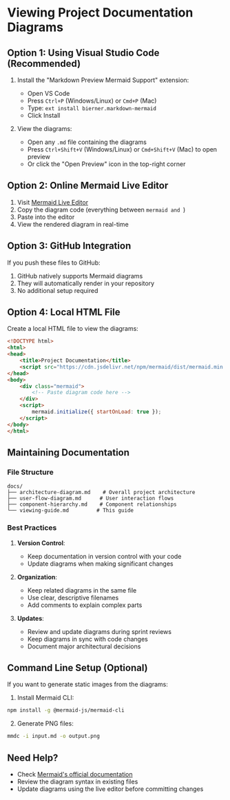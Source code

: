 # Viewing Project Documentation Diagrams

## Option 1: Using Visual Studio Code (Recommended)

1. Install the "Markdown Preview Mermaid Support" extension:
   - Open VS Code
   - Press `Ctrl+P` (Windows/Linux) or `Cmd+P` (Mac)
   - Type: `ext install bierner.markdown-mermaid`
   - Click Install

2. View the diagrams:
   - Open any `.md` file containing the diagrams
   - Press `Ctrl+Shift+V` (Windows/Linux) or `Cmd+Shift+V` (Mac) to open preview
   - Or click the "Open Preview" icon in the top-right corner

## Option 2: Online Mermaid Live Editor

1. Visit [Mermaid Live Editor](https://mermaid.live)
2. Copy the diagram code (everything between ```mermaid and ```)
3. Paste into the editor
4. View the rendered diagram in real-time

## Option 3: GitHub Integration

If you push these files to GitHub:
1. GitHub natively supports Mermaid diagrams
2. They will automatically render in your repository
3. No additional setup required

## Option 4: Local HTML File

Create a local HTML file to view the diagrams:

```html
<!DOCTYPE html>
<html>
<head>
    <title>Project Documentation</title>
    <script src="https://cdn.jsdelivr.net/npm/mermaid/dist/mermaid.min.js"></script>
</head>
<body>
    <div class="mermaid">
        <!-- Paste diagram code here -->
    </div>
    <script>
        mermaid.initialize({ startOnLoad: true });
    </script>
</body>
</html>
```

## Maintaining Documentation

### File Structure
```
docs/
├── architecture-diagram.md    # Overall project architecture
├── user-flow-diagram.md      # User interaction flows
├── component-hierarchy.md    # Component relationships
└── viewing-guide.md         # This guide
```

### Best Practices

1. **Version Control**:
   - Keep documentation in version control with your code
   - Update diagrams when making significant changes

2. **Organization**:
   - Keep related diagrams in the same file
   - Use clear, descriptive filenames
   - Add comments to explain complex parts

3. **Updates**:
   - Review and update diagrams during sprint reviews
   - Keep diagrams in sync with code changes
   - Document major architectural decisions

## Command Line Setup (Optional)

If you want to generate static images from the diagrams:

1. Install Mermaid CLI:
```bash
npm install -g @mermaid-js/mermaid-cli
```

2. Generate PNG files:
```bash
mmdc -i input.md -o output.png
```

## Need Help?

- Check [Mermaid's official documentation](https://mermaid-js.github.io/mermaid/#/)
- Review the diagram syntax in existing files
- Update diagrams using the live editor before committing changes